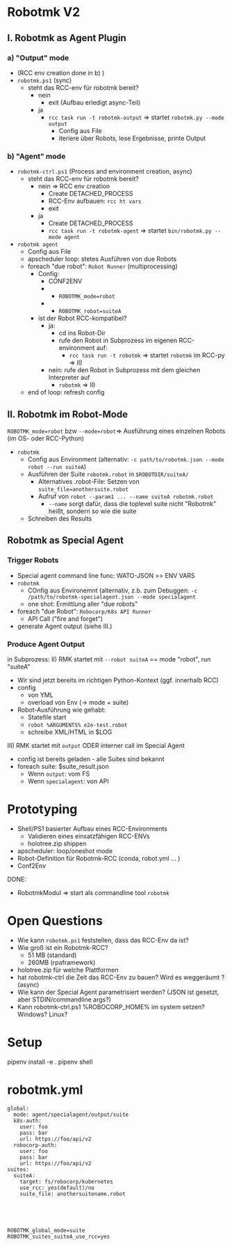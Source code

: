 

# Robotmk V2

## I. Robotmk as Agent Plugin 

### a) "Output" mode 

- (RCC env creation done in b) )
- `robotmk.ps1` (sync)
  - steht das RCC-env für robotmk bereit?
    - nein 
      - exit (Aufbau erledigt async-Teil) 
    - ja
      - `rcc task run -t robotmk-output` => startet `robotmk.py --mode output`
        - Config aus File 
        - iteriere über Robots, lese Ergebnisse, printe Output 


### b) "Agent" mode

 
- `robotmk-ctrl.ps1` (Process and environment creation, async) 
  - steht das RCC-env für robotmk bereit?
    - nein => RCC env creation
      - Create DETACHED_PROCESS
      - RCC-Env aufbauen: `rcc ht vars` 
      - exit 
    - ja
      - Create DETACHED_PROCESS
      - `rcc task run -t robotmk-agent` => startet `bin/robotmk.py --mode agent` 
- `robotmk agent`
  - Config aus File 
  - apscheduler loop: stetes Ausführen von due Robots
  - foreach "due robot": `Robot Runner` (multiprocessing)
    - Config: 
      - CONF2ENV 
      - + `ROBOTMK_mode=robot`
      - + `ROBOTMK_robot=suiteA`
    - ist der Robot RCC-kompatibel? 
        - ja: 
          - cd ins Robot-Dir 
          - rufe den Robot in Subprozess im eigenen RCC-environment auf:
            - `rcc task run -t robotmk` => startet `robotmk` im RCC-py => II)
        - nein: rufe den Robot in Subprozess mit dem gleichen Interpreter auf 
            - `robotmk` => II)
  - end of loop: refresh config 


## II. Robotmk im Robot-Mode
`ROBOTMK_mode=robot` bzw `--mode=robot`=> Ausführung eines einzelnen Robots (im OS- oder RCC-Python)

- `robotmk`
  - Config aus Environment (alternativ: `-c path/to/robotmk.json --mode robot --run suiteA`)
  - Ausführen der Suite `robotmk.robot` in `$ROBOTDIR/suiteA/`
    - Alternatives .robot-File: Setzen von `suite_file=anothersuite.robot`
    - Aufruf von `robot --param1 ... --name suiteA robotmk.robot`
      - `--name` sorgt dafür, dass die toplevel suite nicht "Robotmk" heißt, sondern so wie die suite
  - Schreiben des Results




## Robotmk as Special Agent 

### Trigger Robots 

- Special agent command line func: WATO-JSON >> ENV VARS
- `robotmk`
  - COnfig aus Environemnt (alternativ, z.b. zum Debuggen: `-c /path/to/robotmk-specialagent.json --mode specialagent` 
  - one shot: Ermittlung aller "due robots"
- foreach "due Robot": `Robocorp/K8s API Runner` 
  - API Call ("fire and forget")
- generate Agent output (siehe III.)

### Produce Agent Output 



in Subprozess: 
II) RMK startet mit `--robot suiteA` == mode "robot", run "suiteA"
- Wir sind jetzt bereits im richtigen Python-Kontext (ggf. innerhalb RCC)
- config 
  - von YML 
  - overload von Env (-> mode + suite)
- Robot-Ausführung wie gehabt: 
  - Statefile start
  - `robot %ARGUMENTS% e2e-test.robot`
  - schreibe XML/HTML in $LOG


III) RMK startet mit `output` ODER interner call im Special Agent 

- config ist bereits geladen - alle Suites sind bekannt
- foreach suite: $suite_result.json 
  - Wenn `output`: vom FS
  - Wenn `specialagent`: von API 





# Prototyping 

- Shell/PS1 basierter Aufbau eines RCC-Environments
  - Validieren eines einsatzfähigen RCC-ENVs
  - holotree.zip shippen
- apscheduler: loop/oneshot mode 
- Robot-Definition für Robotmk-RCC (conda, robot.yml ... )
- Conf2Env

DONE: 
- RobotmkModul => start als commandline tool `robotmk`

# Open Questions

- Wie kann `robotmk.ps1` feststellen, dass das RCC-Env da ist?  
- Wie groß ist ein Robotmk-RCC?
  - 51 MB (standard)
  - 260MB (rpaframework)
- holotree.zip für welche Plattformen
- hat robotmk-ctrl die Zeit das RCC-Env zu bauen? Wird es weggeräumt ? (async)
- Wie kann der Special Agent parametrisiert werden? (JSON ist gesetzt, aber STDIN/commandline args?)
- Kann robotmk-ctrl.ps1 %ROBOCORP_HOME% im system setzen? Windows? Linux? 

# Setup 

pipenv install -e . 
pipenv shell 



# robotmk.yml


```
global: 
  mode: agent/specialagent/output/suite
  k8s-auth:
    user: foo
    pass: bar
    url: https://foo/api/v2
  robocorp-auth:
    user: foo
    pass: bar
    url: https://foo/api/v2
suites: 
  suiteA: 
    target: fs/robocorp/kubernetes
    use_rcc: yes(default)/no
    suite_file: anothersuitename.robot





ROBOTMK_global_mode=suite
ROBOTMK_suites_suiteA_use_rcc=yes
```